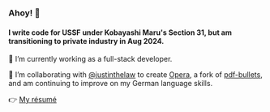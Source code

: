 ### Ahoy! 👋

#### I write code for USSF under Kobayashi Maru's Section 31, but am transitioning to private industry in Aug 2024.

🔭 I’m currently working as a full-stack developer.

🤝 I’m collaborating with [@justinthelaw](https://github.com/justinthelaw) to create [Opera](https://github.com/justinthelaw/opera), a fork of [pdf-bullets](https://github.com/AF-VCD/pdf-bullets), and am continuing to improve on my German language skills.

👉 [My résumé](https://github.com/ananaso/resume/blob/master/resume_adavidson.pdf)

<!--
---

[![Ananaso's GitHub stats](https://github-readme-stats.vercel.app/api?username=ananaso&show_icons=true&hide=stars,issues&theme=onedark)](https://github.com/anuraghazra/github-readme-stats)

[![Top Langs](https://github-readme-stats.vercel.app/api/top-langs/?username=ananaso&layout=compact&theme=onedark&exclude_repo=annDigIC)](https://github.com/anuraghazra/github-readme-stats)
-->

<!--
**ananaso/ananaso** is a ✨ _special_ ✨ repository because its `README.md` (this file) appears on your GitHub profile.

Here are some ideas to get you started:

- 🔭 I’m currently working on ...
- 🌱 I’m currently learning ...
- 👯 I’m looking to collaborate on ...
- 🤔 I’m looking for help with ...
- 💬 Ask me about ...
- 📫 How to reach me: ...
- 😄 Pronouns: ...
- ⚡ Fun fact: ...
-->
